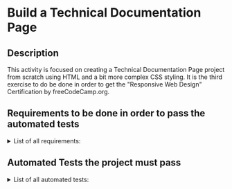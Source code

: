 # Build a Technical Documentation Page

## Description
This activity is focused on creating a Technical Documentation Page project from scratch using HTML and a bit more complex CSS styling. It is the third exercise to do be done in order to get the "Responsive Web Design" Certification by freeCodeCamp.org.

## Requirements to be done in order to pass the automated tests
<details>
  <summary>List of all requirements: </summary>
  <br>
  
  1. You can see a `main` element with a corresponding `id="main-doc"`, which contains the page's main content (technical documentation).
  1. Within the `#main-doc` element, you can see several `section` elements, each with a class of `main-section`. There should be a minimum of five.
  1. The first element within each `.main-section` should be a `header` element, which contains text that describes the topic of that section.
  1. Each `section` element with the class of `main-section` should also have an `id` that corresponds with the text of each `header` contained within it. Any spaces should be replaced with underscores.
  1. The `.main-section` elements should contain at least ten `p` elements total (not each).
  1. The `.main-section` elements should contain at least five `code` elements total (not each).
  1. The `.main-section` elements should contain at least five `li` items total (not each).
  1. You can see a `nav` element with a corresponding `id="navbar"`.
  1. The navbar element should contain one `header` element which contains text that describes the topic of the technical documentation.
  1. Additionally, the navbar should contain link (`a`) elements with the class of `nav-link`. There should be one for every element with the class `main-section`.
  1. The header element in the `#navbar` must come before any link (`a`) elements in the navbar.
  1. Each element with the class of `nav-link` should contain text that corresponds to the `header` text within each `section`.
  1. When you click on a navbar element, the page should navigate to the corresponding section of the `#main-doc` element.
  1. On regular sized devices (laptops, desktops), the element with `id="navbar"` should be shown on the left side of the screen and should always be visible to the user.
  1. Your technical documentation should use at least one media query.
</details>


## Automated Tests the project must pass
<details>
  <summary>List of all automated tests: </summary>
  <br>
  
  - You should have a `main` element with an `id` of `main-doc`.
  - You should have at least five `section` elements with a class of `main-section`.
  - All of your `.main-section` elements should be `section` elements.
  - You should have at least five `.main-section` elements that are descendants of `#main-doc`.
  - The first child of each `.main-section` should be a `header` element.
  - None of your `header` elements should be empty.
  - All of your `.main-section` elements should have an `id`.
  - Each `.main-section` should have an `id` that matches the text of its first child, having any spaces in the child's text replaced with underscores (`_`) for the id's.
  - You should have at least 10 `p` elements (total) within your `.main-section` elements.
  - You should have at least five `code` elements that are descendants of `.main-section` elements.
  - You should have at least five `li` elements that are descendants of `.main-section` elements.
  - You should have a `nav` element with an `id` of `navbar`.
  - Your `#navbar` should have exactly one `header` element within it.
  - You should have at least one `a` element with a class of `nav-link`.
  - All of your `.nav-link` elements should be anchor (`a`) elements.
  - All of your `.nav-link` elements should be in the `#navbar`.
  - You should have the same number of `.nav-link` and `.main-section` elements.
  - The `header` element in the `#navbar` should come before any link (`a`) elements also in the `#navbar`.
  - Each `.nav-link` should have text that corresponds to the `header` text of its related `section`.
  - Each `.nav-link` should have an `href` attribute that links to its corresponding `.main-section`.
  - Your `#navbar` should always be on the left edge of the window.
  - Your Technical Documentation project should use at least one media query.
</details>
